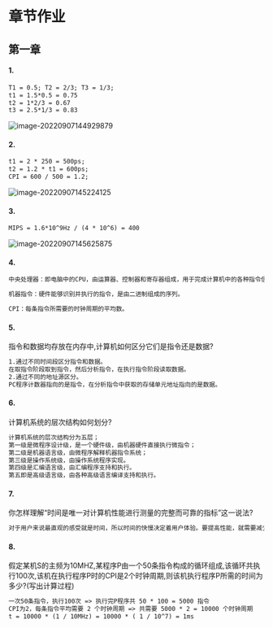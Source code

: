# 章节作业

## 第一章



#### 1.

```markdown
T1 = 0.5; T2 = 2/3; T3 = 1/3;
t1 = 1.5*0.5 = 0.75
t2 = 1*2/3 = 0.67
t3 = 2.5*1/3 = 0.83
```

![image-20220907144929879](https://gitee.com/lynbz1018/image/raw/master/img/20220907144931.png)

   

#### 2.

```markdown
t1 = 2 * 250 = 500ps;
t2 = 1.2 * t1 = 600ps;
CPI = 600 / 500 = 1.2;
```

![image-20220907145224125](https://gitee.com/lynbz1018/image/raw/master/img/20220907145225.png)

  

#### 3.

```markdown
MIPS = 1.6*10^9Hz / (4 * 10^6) = 400
```

![image-20220907145625875](https://gitee.com/lynbz1018/image/raw/master/img/20220907145627.png)



#### 4.

```markdown
中央处理器：即电脑中的CPU，由运算器、控制器和寄存器组成，用于完成计算机中的各种指令信号。

机器指令：硬件能够识别并执行的指令，是由二进制组成的序列。

CPI：每条指令所需要的时钟周期的平均数。
```



#### 5.

指令和数据均存放在内存中,计算机如何区分它们是指令还是数据?

```markdown
1.通过不同时间段区分指令和数据。
在取指令阶段取到指令，然后分析指令，在执行指令阶段读取数据。
2.通过不同的地址源区分。
PC程序计数器指向的是指令，在分析指令中获取的存储单元地址指向的是数据。
```



#### 6.

计算机系统的层次结构如何划分?

```markdown
计算机系统的层次结构分为五层；
第一级是微程序设计级，是一个硬件级，由机器硬件直接执行微指令；
第二级是机器语言级，由微程序解释机器指令系统；
第三级是操作系统级，由操作系统程序实现。
第四级是汇编语言级，由汇编程序支持和执行。
第五即是高级语言级，由各种高级语言编译支持和执行。
```

#### 7.

你怎样理解“时间是唯一对计算机性能进行测量的完整而可靠的指标”这一说法?

```markdown
对于用户来说最直观的感受就是时间，所以时间的快慢决定着用户体验。要提高性能，就需要减少时间，减少程序指令，降低指令的CPI，提高CPU的时钟频率，都是为了减少程序执行指令所需要的时间。
```



#### 8.

假定某机S的主频为10MHZ,某程序P由一个50条指令构成的循环组成,该循环共执行100次,该机在执行程序P时的CPI是2个时钟周期,则该机执行程序P所需的时间为多少?(写出计算过程)

```markdown
一次50条指令，执行100次 => 执行完P程序共 50 * 100 = 5000 指令
CPI为2，每条指令平均需要 2 个时钟周期 => 共需要 5000 * 2 = 10000 个时钟周期
t = 10000 * (1 / 10MHz) = 10000 * ( 1 / 10^7) = 1ms
```

